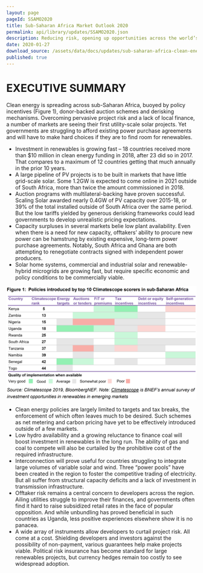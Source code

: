 ```yaml
---
layout: page
pageId: SSAMO2020
title: Sub-Saharan Africa Market Outlook 2020
permalink: api/library/updates/SSAMO2020.json
description: Reducing risk, opening up opportunities across the world’s fastest growing region
date: 2020-01-27
download_source: /assets/data/docs/updates/sub-saharan-africa-clean-energy-market-outlook.pdf
published: true 
---
```

 
# EXECUTIVE SUMMARY
Clean energy is spreading across sub-Saharan Africa, buoyed by policy incentives (Figure 1), donor-backed auction schemes and derisking mechanisms. Overcoming pervasive project risk and a lack of local finance, a number of markets are seeing their first utility-scale solar projects. Yet governments are struggling to afford existing power purchase agreements and will have to make hard choices if they are to find room for renewables.

* Investment in renewables is growing fast – 18 countries received more than $10 million in clean energy funding in 2018, after 23 did so in 2017. That compares to a maximum of 12 countries getting that much annually in the prior 10 years.
* A large pipeline of PV projects is to be built in markets that have little grid-scale solar. Some 1.2GW is expected to come online in 2021 outside of South Africa, more than twice the amount commissioned in 2018.
* Auction programs with multilateral-backing have proven successful. Scaling Solar awarded nearly 0.4GW of PV capacity over 2015-18, or 39% of the total installed outside of South Africa over the same period. But the low tariffs yielded by generous derisking frameworks could lead governments to develop unrealistic pricing expectations.
* Capacity surpluses in several markets belie low plant availability. Even when there is a need for new capacity, offtakers’ ability to procure new power can be hamstrung by existing expensive, long-term power purchase agreements. Notably, South Africa and Ghana are both attempting to renegotiate contracts signed with independent power producers.
* Solar home systems, commercial and industrial solar and renewable-hybrid microgrids are growing fast, but require specific economic and policy conditions to be commercially viable.

![Figure 1](/assets/images/content/updates/executive-summary_sub-saharan-chart.PNG)

* Clean energy policies are largely limited to targets and tax breaks, the enforcement of which often leaves much to be desired. Such schemes as net metering and carbon pricing have yet to be effectively introduced outside of a few markets. 
* Low hydro availability and a growing reluctance to finance coal will boost investment in renewables in the long run. The ability of gas and coal to compete will also be curtailed by the prohibitive cost of the required infrastructure. 
* Interconnection will prove useful for countries struggling to integrate large volumes of variable solar and wind. Three “power pools” have been created in the region to foster the competitive trading of electricity. But all suffer from structural capacity deficits and a lack of investment in transmission infrastructure. 
* Offtaker risk remains a central concern to developers across the region. Ailing utilities struggle to improve their finances, and governments often find it hard to raise subsidized retail rates in the face of popular opposition. And while unbundling has proved beneficial in such countries as Uganda, less positive experiences elsewhere show it is no panacea. 
* A wide array of instruments allow developers to curtail project risk. All come at a cost. Shielding developers and investors against the possibility of non-payment, various guarantees help make projects viable. Political risk insurance has become standard for large renewables projects, but currency hedges remain too costly to see widespread adoption.
